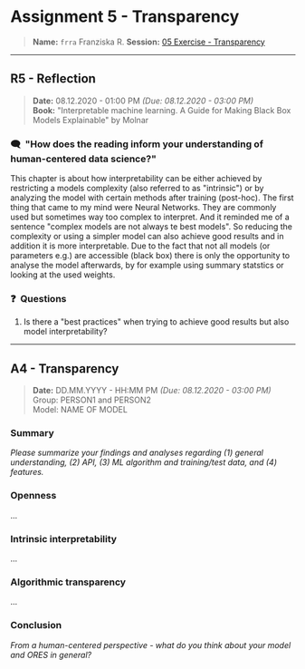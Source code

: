 # Assignment 5 - Transparency 
> **Name:** `frra` Franziska R.
> **Session:** [05 Exercise - Transparency](https://github.com/FUB-HCC/hcds-winter-2020/wiki/05_exercise)   
----

## R5 - Reflection
> **Date:** 08.12.2020 - 01:00 PM *(Due: 08.12.2020 - 03:00 PM)*<br>
> **Book:** "Interpretable machine learning. A Guide for Making Black Box Models Explainable" by Molnar

### 🗨️&nbsp; "How does the reading inform your understanding of human-centered data science?"  
This chapter is about how interpretability can be either achieved by restricting a models complexity (also referred to as "intrinsic") or by analyzing the model with certain methods after training (post-hoc). The first thing that came to my mind were Neural Networks. They are commonly used but sometimes way too complex to interpret. And it reminded me of a sentence "complex models are not always te best models". So reducing the complexity or using a simpler model can also achieve good results and in addition it is more interpretable. Due to the fact that not all models (or parameters e.g.) are accessible (black box) there is only the opportunity to analyse the model afterwards, by for example using summary statstics or looking at the used weights. 


### ❓&nbsp; Questions

1. Is there a "best practices" when trying to achieve good results but also model interpretability? 

***

## A4 - Transparency
> **Date:** DD.MM.YYYY - HH:MM PM *(Due: 08.12.2020 - 03:00 PM)*<br>
> Group: PERSON1 and PERSON2<br>
> Model: NAME OF MODEL<br>

### Summary 

_Please summarize your findings and analyses regarding (1) general understanding, (2) API, (3) ML algorithm and training/test data, and (4) features._

### Openness
...

### Intrinsic interpretability
...

### Algorithmic transparency
...

### Conclusion
_From a human-centered perspective - what do you think about your model and ORES in general?_
